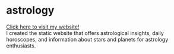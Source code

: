 # astrology

<a href="https://vaishnavigavhane.github.io/astrology/">Click here to visit my website!</a><br>
I created the static website that offers astrological insights, daily horoscopes, and information about stars and planets for astrology enthusiasts.
